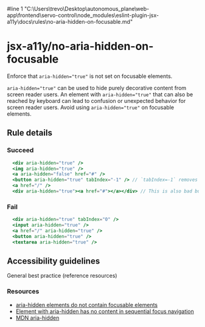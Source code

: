 #line 1 "C:\\Users\\trevo\\Desktop\\autonomous_plane\\web-app\\frontend\\servo-control\\node_modules\\eslint-plugin-jsx-a11y\\docs\\rules\\no-aria-hidden-on-focusable.md"
# jsx-a11y/no-aria-hidden-on-focusable

<!-- end auto-generated rule header -->

Enforce that `aria-hidden="true"` is not set on focusable elements.

`aria-hidden="true"` can be used to hide purely decorative content from screen reader users. An element with `aria-hidden="true"` that can also be reached by keyboard can lead to confusion or unexpected behavior for screen reader users. Avoid using `aria-hidden="true"` on focusable elements.

## Rule details

### Succeed
```jsx
  <div aria-hidden="true" />
  <img aria-hidden="true" />
  <a aria-hidden="false" href="#" />
  <button aria-hidden="true" tabIndex="-1" /> // `tabIndex=-1` removes the element from sequential focus navigation so we don't flag it.
  <a href="/" />
  <div aria-hidden="true"><a href="#"></a></div> // This is also bad but will not be handled by this rule.
```

### Fail
```jsx
  <div aria-hidden="true" tabIndex="0" />
  <input aria-hidden="true" />
  <a href="/" aria-hidden="true" />
  <button aria-hidden="true" />
  <textarea aria-hidden="true" />
```

## Accessibility guidelines
General best practice (reference resources)

### Resources

- [aria-hidden elements do not contain focusable elements](https://dequeuniversity.com/rules/axe/html/4.4/aria-hidden-focus)
- [Element with aria-hidden has no content in sequential focus navigation](https://www.w3.org/WAI/standards-guidelines/act/rules/6cfa84/proposed/)
- [MDN aria-hidden](https://developer.mozilla.org/en-US/docs/Web/Accessibility/ARIA/Attributes/aria-hidden)
